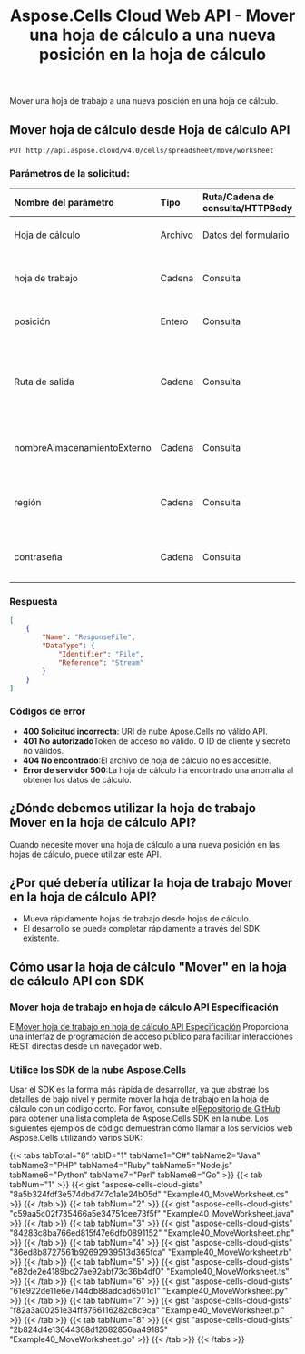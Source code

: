 ﻿---
title: Aspose.Cells Cloud Web API - Mover una hoja de cálculo a una nueva posición en la hoja de cálculo
second_title: Documen
ArticleTitle: Move worksheet to new position in Spreadshee
linktitle: Mover hoja de trabajo en hoja de cálculo
type: docs
url: /es/move-worksheet-in-spreadsheet/
keywords: Move Worksheet, Aspose.Cells Cloud Web API, Spreadsheet Management, Worksheet Positioning, Workbook Organization, Excel AP
description: MoveWorksheet API permite a los usuarios reposicionar eficientemente una hoja de cálculo específica dentro de un libro, mejorando así la organización y accesibilidad de los datos de la hoja de cálculo.
weight: 100
kwords: Excel, Office Nube, REST API, Hoja de cálculo, Mover hoja de cálculo, Organización del libro de trabajo, PDF, CSV, JSON, Markdown
---
Mover una hoja de trabajo a una nueva posición en una hoja de cálculo.

## **Mover hoja de cálculo desde Hoja de cálculo API**

```http
PUT http://api.aspose.cloud/v4.0/cells/spreadsheet/move/worksheet
```

### **Parámetros de la solicitud:**

| Nombre del parámetro| Tipo| Ruta/Cadena de consulta/HTTPBody| Descripción|
|:- |:- |:- |:- |
|Hoja de cálculo|Archivo|Datos del formulario|Sube el archivo de hoja de cálculo.|
|hoja de trabajo|Cadena|Consulta|El nombre actual de la hoja de trabajo que se va a mover.|
|posición|Entero|Consulta|La nueva posición de la hoja de trabajo.|
|Ruta de salida|Cadena|Consulta|(Opcional) La ruta de la carpeta donde se almacena el libro. El valor predeterminado es nulo.|
|nombreAlmacenamientoExterno|Cadena|Consulta|Nombre de almacenamiento del archivo de salida.|
|región|Cadena|Consulta|La configuración de la región de la hoja de cálculo.|
|contraseña|Cadena|Consulta|La contraseña para abrir el archivo de hoja de cálculo.|

### **Respuesta**

```json
[
    {
        "Name": "ResponseFile",
        "DataType": {
            "Identifier": "File",
            "Reference": "Stream"
        }
    }
]
```

### Códigos de error

- **400 Solicitud incorrecta**: URI de nube Apose.Cells no válido API.
- **401 No autorizado**Token de acceso no válido. O ID de cliente y secreto no válidos.
- **404 No encontrado**:El archivo de hoja de cálculo no es accesible.
- **Error de servidor 500**:La hoja de cálculo ha encontrado una anomalía al obtener los datos de cálculo.

## ¿Dónde debemos utilizar la hoja de trabajo Mover en la hoja de cálculo API?

Cuando necesite mover una hoja de cálculo a una nueva posición en las hojas de cálculo, puede utilizar este API.

## ¿Por qué debería utilizar la hoja de trabajo Mover en la hoja de cálculo API?

- Mueva rápidamente hojas de trabajo desde hojas de cálculo.
- El desarrollo se puede completar rápidamente a través del SDK existente.

## Cómo usar la hoja de cálculo "Mover" en la hoja de cálculo API con SDK

### Mover hoja de trabajo en hoja de cálculo API Especificación

 El[Mover hoja de trabajo en hoja de cálculo API Especificación](https://reference.aspose.cloud/cells/#/ManagementController/MoveWorksheetInSpreadsheet) Proporciona una interfaz de programación de acceso público para facilitar interacciones REST directas desde un navegador web.

### Utilice los SDK de la nube Aspose.Cells

Usar el SDK es la forma más rápida de desarrollar, ya que abstrae los detalles de bajo nivel y permite mover la hoja de trabajo en la hoja de cálculo con un código corto.
 Por favor, consulte el[Repositorio de GitHub](https://github.com/aspose-cells-cloud) para obtener una lista completa de Aspose.Cells SDK en la nube.
Los siguientes ejemplos de código demuestran cómo llamar a los servicios web Aspose.Cells utilizando varios SDK:

{{< tabs tabTotal="8" tabID="1" tabName1="C#" tabName2="Java" tabName3="PHP" tabName4="Ruby" tabName5="Node.js" tabName6="Python" tabName7="Perl" tabName8="Go" >}}
{{< tab tabNum="1" >}}
{{< gist "aspose-cells-cloud-gists" "8a5b324fdf3e574dbd747c1a1e24b05d" "Example40_MoveWorksheet.cs" >}}
{{< /tab >}}
{{< tab tabNum="2" >}}
{{< gist "aspose-cells-cloud-gists" "c59aa5c02f735466a5e34751cee73f5f" "Example40_MoveWorksheet.java" >}}
{{< /tab >}}
{{< tab tabNum="3" >}}
{{< gist "aspose-cells-cloud-gists" "84283c8ba766ed815f47e6dfb0891152" "Example40_MoveWorksheet.php" >}}
{{< /tab >}}
{{< tab tabNum="4" >}}
{{< gist "aspose-cells-cloud-gists" "36ed8b8727561b92692939513d365fca" "Example40_MoveWorksheet.rb" >}}
{{< /tab >}}
{{< tab tabNum="5" >}}
{{< gist "aspose-cells-cloud-gists" "e82de2e4189bc27ae92abf73c36b4df0" "Example40_MoveWorksheet.ts" >}}
{{< /tab >}}
{{< tab tabNum="6" >}}
{{< gist "aspose-cells-cloud-gists" "61e922de11e6e7144db88adcad6501c1" "Example40_MoveWorksheet.py" >}}
{{< /tab >}}
{{< tab tabNum="7" >}}
{{< gist "aspose-cells-cloud-gists" "f82a3a00251e34ff8766116282c8c9ca" "Example40_MoveWorksheet.pl" >}}
{{< /tab >}}
{{< tab tabNum="8" >}}
{{< gist "aspose-cells-cloud-gists" "2b824d4e13644368d12682856aa49185" "Example40_MoveWorksheet.go" >}}
{{< /tab >}}
{{< /tabs >}}
